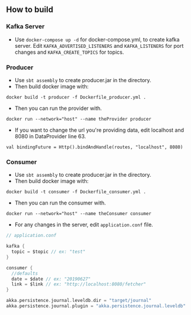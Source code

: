 ## How to build

### Kafka Server

- Use `docker-compose up -d` for docker-compose.yml, to create kafka server. Edit `KAFKA_ADVERTISED_LISTENERS` and `KAFKA_LISTENERS` for port changes and `KAFKA_CREATE_TOPICS` for topics.

### Producer

- Use `sbt assembly` to create producer.jar in the directory.
- Then build docker image with:
```
docker build -t producer -f Dockerfile_producer.yml .
```
- Then you can run the provider with.
```
docker run --network="host" --name theProvider producer
```
- If you want to change the url you're providing data, edit localhost and 8080 in DataProvider line 63.
```
val bindingFuture = Http().bindAndHandle(routes, "localhost", 8080)
```

### Consumer
- Use `sbt assembly` to create producer.jar in the directory.
- Then build docker image with:
```
docker build -t consumer -f Dockerfile_consumer.yml .
```
- Then you can run the consumer with.
```
docker run --network="host" --name theConsumer consumer
```
- For any changes in the server, edit `application.conf` file.

```scala
// application.conf

kafka {
  topic = $topic // ex: "test"
}

consumer {
  //defaults
  date = $date // ex: "20190627"
  link = $link // ex: "http://localhost:8080/fetcher"
}

akka.persistence.journal.leveldb.dir = "target/journal"
akka.persistence.journal.plugin = "akka.persistence.journal.leveldb"
```
